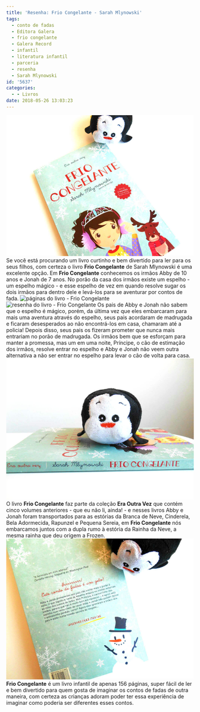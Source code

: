 ```yaml
---
title: 'Resenha: Frio Congelante - Sarah Mlynowski'
tags:
  - conto de fadas
  - Editora Galera
  - frio congelante
  - Galera Record
  - infantil
  - literatura infantil
  - parceria
  - resenha
  - Sarah Mlynowski
id: '5637'
categories:
  - - Livros
date: 2018-05-26 13:03:23
---
```


![Capa do livro - Frio Congelante](/images/2018/05/capa-livro-frio-congelante.jpg "Capa do livro - Frio Congelante") Se você está procurando um livro curtinho e bem divertido para ler para os seus filhos, com certeza o livro **Frio Congelante** de Sarah Mlynowski é uma excelente opção. Em **Frio Congelante** conhecemos os irmãos Abby de 10 anos e Jonah de 7 anos. No porão da casa dos irmãos existe um espelho - um espelho mágico - e esse espelho de vez em quando resolve sugar os dois irmãos para dentro dele e levá-los para se aventurar por contos de fada. ![páginas do livro - Frio Congelante](/images/2018/05/página-resenha-livro-frio-congelante.jpg "páginas do livro - Frio Congelante") ![resenha do livro - Frio Congelante ](/images/2018/05/página-livro-frio-congelante.jpg "Páginas e resenha do livro - Frio Congelante ") Os pais de Abby e Jonah não sabem que o espelho é mágico, porém, da última vez que eles embarcaram para mais uma aventura através do espelho, seus pais acordaram de madrugada e ficaram desesperados ao não encontrá-los em casa, chamaram até a policia! Depois disso, seus pais os fizeram prometer que nunca mais entrariam no porão de madrugada. Os irmãos bem que se esforçam para manter a promessa, mas um em uma noite, Príncipe, o cão de estimação dos irmãos, resolve entrar no espelho e Abby e Jonah não veem outra alternativa a não ser entrar no espelho para levar o cão de volta para casa. ![lombada do livro - Frio Congelante ](/images/2018/05/lombada-livro-frio-congelante.jpg "lombada do livro - Frio Congelante ") O livro **Frio Congelante** faz parte da coleção **Era Outra Vez** que contém cinco volumes anteriores - que eu não li, ainda! - e nesses livros Abby e Jonah foram transportados para as estórias da Branca de Neve, Cinderela, Bela Adormecida, Rapunzel e Pequena Sereia, em **Frio Congelante** nós embarcamos juntos com a dupla rumo à estória da Rainha da Neve, a mesma rainha que deu origem a Frozen. ![Contra capa do livro - Frio Congelante ](/images/2018/05/contra-capa-livro-frio-congelante.jpg "Contra capa do livro - Frio Congelante ") **Frio Congelante** é um livro infantil de apenas 156 páginas, super fácil de ler e bem divertido para quem gosta de imaginar os contos de fadas de outra maneira, com certeza as crianças adoram poder ter essa experiência de imaginar como poderia ser diferentes esses contos.
